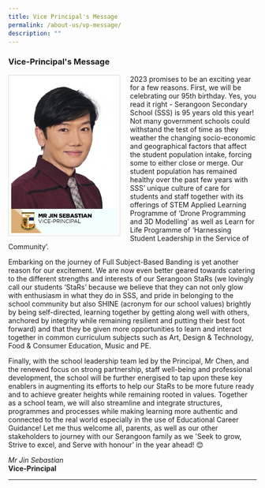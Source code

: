 ```yaml
---
title: Vice Principal's Message
permalink: /about-us/vp-message/
description: ""
---
```

### Vice-Principal's Message

<img src="/images/School%20Steering%20Committee/Jin%20Sebastian.jpg" style="width:215px; height:315px; margin-right:20px; border:0.5px solid Gainsboro; padding: 5px" align="Left">

2023 promises to be an exciting year for a few reasons. First, we will be celebrating our 95th birthday. Yes, you read it right - Serangoon Secondary School (SSS) is 95 years old this year! Not many government schools could withstand the test of time as they weather the changing socio-economic and geographical factors that affect the student population intake, forcing some to either close or merge. Our student population has remained healthy over the past few years with SSS’ unique culture of care for students and staff together with its offerings of STEM Applied Learning Programme of ‘Drone Programming and 3D Modelling’ as well as Learn for Life Programme of ‘Harnessing Student Leadership in the Service of Community’.

Embarking on the journey of Full Subject-Based Banding is yet another reason for our excitement. We are now even better geared towards catering to the different strengths and interests of our Serangoon StaRs (we lovingly call our students ‘StaRs’ because we believe that they can not only glow with enthusiasm in what they do in SSS, and pride in belonging to the school community but also SHINE (acronym for our school values) brightly by being self-directed, learning together by getting along well with others, anchored by integrity while remaining resilient and putting their best foot forward) and that they be given more opportunities to learn and interact together in common curriculum subjects such as Art, Design &amp; Technology, Food &amp; Consumer Education, Music and PE.

Finally, with the school leadership team led by the Principal, Mr Chen, and the renewed focus on strong partnership, staff well-being and professional development, the school will be further energised to tap upon these key enablers in augmenting its efforts to help our StaRs to be more future ready and to achieve greater heights while remaining rooted in values.  Together as a school team, we will also streamline and integrate structures, programmes and processes while making learning more authentic and connected to the real world especially in the use of Educational Career Guidance! Let me thus welcome all, parents, as well as our other stakeholders to journey with our Serangoon family as we 'Seek to grow, Strive to excel, and Serve with honour’ in the year ahead! 😊


*Mr Jin Sebastian*
<br>**Vice-Principal**

<hr>